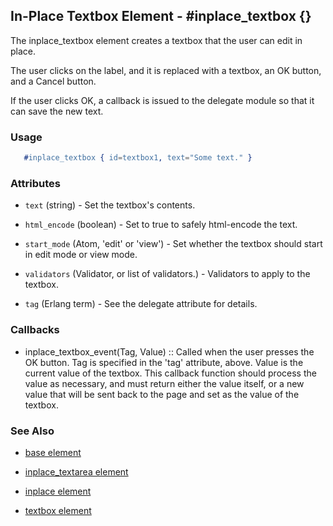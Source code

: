 <!-- dash: #inplace_textbox | Element | ###:Section -->


## In-Place Textbox Element - #inplace_textbox {}

  The inplace_textbox element creates a textbox that the user can
  edit in place.

  The user clicks on the label, and it is replaced with a textbox, an OK button, and a
  Cancel button.

  If the user clicks OK, a callback is issued to the delegate module
  so that it can save the new text.

### Usage

```erlang
   #inplace_textbox { id=textbox1, text="Some text." }

```

### Attributes

   * `text` (string) - Set the textbox's contents.

   * `html_encode` (boolean) - Set to true to safely html-encode the text.

   * `start_mode` (Atom, 'edit' or 'view') - Set whether the textbox should
	  start in edit mode or view mode.

   * `validators` (Validator, or list of validators.) - Validators to apply
	  to the textbox.

   * `tag` (Erlang term) - See the delegate attribute for details.

### Callbacks

 *  inplace_textbox_event(Tag, Value) :: Called when the user presses the OK
	  button. Tag is specified in the 'tag' attribute, above.  Value is the
	  current value of the textbox. This callback function should process the
	  value as necessary, and must return either the value itself, or a new value
	  that will be sent back to the page and set as the value of the textbox.

### See Also

 *  [base element](./element_base.md)

 *  [inplace_textarea element](./inplace_textarea.md)

 *  [inplace element](./inplace.md)

 *  [textbox element](./textbox.md)
